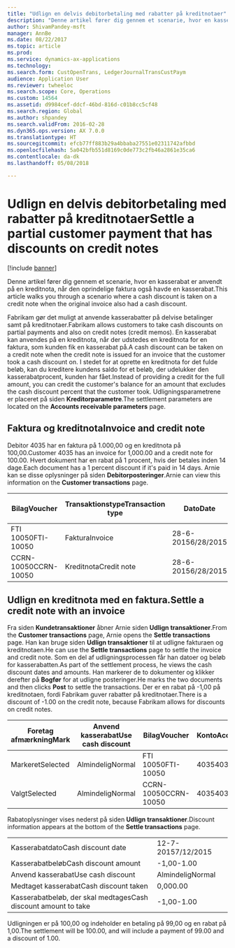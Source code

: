 ```yaml
---
title: "Udlign en delvis debitorbetaling med rabatter på kreditnotaer"
description: "Denne artikel fører dig gennem et scenarie, hvor en kasserabat er anvendt på en kreditnota, når den oprindelige faktura også havde en kasserabat."
author: ShivamPandey-msft
manager: AnnBe
ms.date: 08/22/2017
ms.topic: article
ms.prod: 
ms.service: dynamics-ax-applications
ms.technology: 
ms.search.form: CustOpenTrans, LedgerJournalTransCustPaym
audience: Application User
ms.reviewer: twheeloc
ms.search.scope: Core, Operations
ms.custom: 14564
ms.assetid: d9984cef-ddcf-46bd-816d-c01b8cc5cf48
ms.search.region: Global
ms.author: shpandey
ms.search.validFrom: 2016-02-28
ms.dyn365.ops.version: AX 7.0.0
ms.translationtype: HT
ms.sourcegitcommit: efcb77ff883b29a4bbaba27551e02311742afbbd
ms.openlocfilehash: 5a042bfb551d8169c0de773c2fb46a2861e35ca6
ms.contentlocale: da-dk
ms.lasthandoff: 05/08/2018

---
```


# <a name="settle-a-partial-customer-payment-that-has-discounts-on-credit-notes"></a><span data-ttu-id="49aba-103">Udlign en delvis debitorbetaling med rabatter på kreditnotaer</span><span class="sxs-lookup"><span data-stu-id="49aba-103">Settle a partial customer payment that has discounts on credit notes</span></span>

[!include [banner](../includes/banner.md)]

<span data-ttu-id="49aba-104">Denne artikel fører dig gennem et scenarie, hvor en kasserabat er anvendt på en kreditnota, når den oprindelige faktura også havde en kasserabat.</span><span class="sxs-lookup"><span data-stu-id="49aba-104">This article walks you through a scenario where a cash discount is taken on a credit note when the original invoice also had a cash discount.</span></span> 

<span data-ttu-id="49aba-105">Fabrikam gør det muligt at anvende kasserabatter på delvise betalinger samt på kreditnotaer.</span><span class="sxs-lookup"><span data-stu-id="49aba-105">Fabrikam allows customers to take cash discounts on partial payments and also on credit notes (credit memos).</span></span> <span data-ttu-id="49aba-106">En kasserabat kan anvendes på en kreditnota, når der udstedes en kreditnota for en faktura, som kunden fik en kasserabat på.</span><span class="sxs-lookup"><span data-stu-id="49aba-106">A cash discount can be taken on a credit note when the credit note is issued for an invoice that the customer took a cash discount on.</span></span> <span data-ttu-id="49aba-107">I stedet for at oprette en kreditnota for det fulde beløb, kan du kreditere kundens saldo for et beløb, der udelukker den kasserabatprocent, kunden har fået.</span><span class="sxs-lookup"><span data-stu-id="49aba-107">Instead of providing a credit for the full amount, you can credit the customer's balance for an amount that excludes the cash discount percent that the customer took.</span></span> <span data-ttu-id="49aba-108">Udligningsparametrene er placeret på siden **Kreditorparametre**.</span><span class="sxs-lookup"><span data-stu-id="49aba-108">The settlement parameters are located on the **Accounts receivable parameters** page.</span></span>

## <a name="invoice-and-credit-note"></a><span data-ttu-id="49aba-109">Faktura og kreditnota</span><span class="sxs-lookup"><span data-stu-id="49aba-109">Invoice and credit note</span></span>
<span data-ttu-id="49aba-110">Debitor 4035 har en faktura på 1.000,00 og en kreditnota på 100,00.</span><span class="sxs-lookup"><span data-stu-id="49aba-110">Customer 4035 has an invoice for 1,000.00 and a credit note for 100.00.</span></span> <span data-ttu-id="49aba-111">Hvert dokument har en rabat på 1 procent, hvis der betales inden 14 dage.</span><span class="sxs-lookup"><span data-stu-id="49aba-111">Each document has a 1 percent discount if it's paid in 14 days.</span></span> <span data-ttu-id="49aba-112">Arnie kan se disse oplysninger på siden **Debitorposteringer**.</span><span class="sxs-lookup"><span data-stu-id="49aba-112">Arnie can view this information on the **Customer transactions** page.</span></span>

| <span data-ttu-id="49aba-113">Bilag</span><span class="sxs-lookup"><span data-stu-id="49aba-113">Voucher</span></span>    | <span data-ttu-id="49aba-114">Transaktionstype</span><span class="sxs-lookup"><span data-stu-id="49aba-114">Transaction type</span></span> | <span data-ttu-id="49aba-115">Dato</span><span class="sxs-lookup"><span data-stu-id="49aba-115">Date</span></span>      | <span data-ttu-id="49aba-116">Faktura</span><span class="sxs-lookup"><span data-stu-id="49aba-116">Invoice</span></span>  | <span data-ttu-id="49aba-117">Beløb i transaktionsvalutadebet</span><span class="sxs-lookup"><span data-stu-id="49aba-117">Amount in transaction currency debit</span></span> | <span data-ttu-id="49aba-118">Beløb i transaktionsvalutakredit</span><span class="sxs-lookup"><span data-stu-id="49aba-118">Amount in transaction currency credit</span></span> | <span data-ttu-id="49aba-119">Saldo</span><span class="sxs-lookup"><span data-stu-id="49aba-119">Balance</span></span>  | <span data-ttu-id="49aba-120">Valuta</span><span class="sxs-lookup"><span data-stu-id="49aba-120">Currency</span></span> |
|------------|------------------|-----------|----------|--------------------------------------|---------------------------------------|----------|----------|
| <span data-ttu-id="49aba-121">FTI 10050</span><span class="sxs-lookup"><span data-stu-id="49aba-121">FTI-10050</span></span>  | <span data-ttu-id="49aba-122">Faktura</span><span class="sxs-lookup"><span data-stu-id="49aba-122">Invoice</span></span>          | <span data-ttu-id="49aba-123">28-6-2015</span><span class="sxs-lookup"><span data-stu-id="49aba-123">6/28/2015</span></span> | <span data-ttu-id="49aba-124">10050</span><span class="sxs-lookup"><span data-stu-id="49aba-124">10050</span></span>    | <span data-ttu-id="49aba-125">1.000,00</span><span class="sxs-lookup"><span data-stu-id="49aba-125">1,000.00</span></span>                             |                                       | <span data-ttu-id="49aba-126">1.000,00</span><span class="sxs-lookup"><span data-stu-id="49aba-126">1,000.00</span></span> | <span data-ttu-id="49aba-127">USD</span><span class="sxs-lookup"><span data-stu-id="49aba-127">USD</span></span>      |
| <span data-ttu-id="49aba-128">CCRN-10050</span><span class="sxs-lookup"><span data-stu-id="49aba-128">CCRN-10050</span></span> | <span data-ttu-id="49aba-129">Kreditnota</span><span class="sxs-lookup"><span data-stu-id="49aba-129">Credit note</span></span>      | <span data-ttu-id="49aba-130">28-6-2015</span><span class="sxs-lookup"><span data-stu-id="49aba-130">6/28/2015</span></span> | <span data-ttu-id="49aba-131">CR-10050</span><span class="sxs-lookup"><span data-stu-id="49aba-131">CR-10050</span></span> |                                      | <span data-ttu-id="49aba-132">100,00</span><span class="sxs-lookup"><span data-stu-id="49aba-132">100.00</span></span>                                | <span data-ttu-id="49aba-133">-100,00</span><span class="sxs-lookup"><span data-stu-id="49aba-133">-100.00</span></span>  | <span data-ttu-id="49aba-134">USD</span><span class="sxs-lookup"><span data-stu-id="49aba-134">USD</span></span>      |

## <a name="settle-a-credit-note-with-an-invoice"></a><span data-ttu-id="49aba-135">Udlign en kreditnota med en faktura.</span><span class="sxs-lookup"><span data-stu-id="49aba-135">Settle a credit note with an invoice</span></span>
<span data-ttu-id="49aba-136">Fra siden **Kundetransaktioner** åbner Arnie siden **Udlign transaktioner**.</span><span class="sxs-lookup"><span data-stu-id="49aba-136">From the **Customer transactions** page, Arnie opens the **Settle transactions** page.</span></span> <span data-ttu-id="49aba-137">Han kan bruge siden **Udlign transaktioner** til at udligne fakturaen og kreditnotaen.</span><span class="sxs-lookup"><span data-stu-id="49aba-137">He can use the **Settle transactions** page to settle the invoice and credit note.</span></span> <span data-ttu-id="49aba-138">Som en del af udligningsprocessen får han datoer og beløb for kasserabatten.</span><span class="sxs-lookup"><span data-stu-id="49aba-138">As part of the settlement process, he views the cash discount dates and amounts.</span></span> <span data-ttu-id="49aba-139">Han markerer de to dokumenter og klikker derefter på **Bogfør** for at udligne posteringer.</span><span class="sxs-lookup"><span data-stu-id="49aba-139">He marks the two documents and then clicks **Post** to settle the transactions.</span></span> <span data-ttu-id="49aba-140">Der er en rabat på -1,00 på kreditnotaen, fordi Fabrikam guver rabatter på kreditnotaer.</span><span class="sxs-lookup"><span data-stu-id="49aba-140">There is a discount of -1.00 on the credit note, because Fabrikam allows for discounts on credit notes.</span></span>

| <span data-ttu-id="49aba-141">Foretag afmærkning</span><span class="sxs-lookup"><span data-stu-id="49aba-141">Mark</span></span>     | <span data-ttu-id="49aba-142">Anvend kasserabat</span><span class="sxs-lookup"><span data-stu-id="49aba-142">Use cash discount</span></span> | <span data-ttu-id="49aba-143">Bilag</span><span class="sxs-lookup"><span data-stu-id="49aba-143">Voucher</span></span>    | <span data-ttu-id="49aba-144">Konto</span><span class="sxs-lookup"><span data-stu-id="49aba-144">Account</span></span> | <span data-ttu-id="49aba-145">Dato</span><span class="sxs-lookup"><span data-stu-id="49aba-145">Date</span></span>      | <span data-ttu-id="49aba-146">Forfaldsdato</span><span class="sxs-lookup"><span data-stu-id="49aba-146">Due date</span></span>  | <span data-ttu-id="49aba-147">Faktura</span><span class="sxs-lookup"><span data-stu-id="49aba-147">Invoice</span></span>  | <span data-ttu-id="49aba-148">Beløb i transaktionsvaluta</span><span class="sxs-lookup"><span data-stu-id="49aba-148">Amount in transaction currency</span></span> | <span data-ttu-id="49aba-149">Valuta</span><span class="sxs-lookup"><span data-stu-id="49aba-149">Currency</span></span> | <span data-ttu-id="49aba-150">Beløb, der skal udlignes</span><span class="sxs-lookup"><span data-stu-id="49aba-150">Amount to settle</span></span> |
|----------|-------------------|------------|---------|-----------|-----------|----------|--------------------------------|----------|------------------|
| <span data-ttu-id="49aba-151">Markeret</span><span class="sxs-lookup"><span data-stu-id="49aba-151">Selected</span></span> | <span data-ttu-id="49aba-152">Almindelig</span><span class="sxs-lookup"><span data-stu-id="49aba-152">Normal</span></span>            | <span data-ttu-id="49aba-153">FTI 10050</span><span class="sxs-lookup"><span data-stu-id="49aba-153">FTI-10050</span></span>  | <span data-ttu-id="49aba-154">4035</span><span class="sxs-lookup"><span data-stu-id="49aba-154">4035</span></span>    | <span data-ttu-id="49aba-155">28-6-2015</span><span class="sxs-lookup"><span data-stu-id="49aba-155">6/28/2015</span></span> | <span data-ttu-id="49aba-156">28-7-2015</span><span class="sxs-lookup"><span data-stu-id="49aba-156">7/28/2015</span></span> | <span data-ttu-id="49aba-157">10050</span><span class="sxs-lookup"><span data-stu-id="49aba-157">10050</span></span>    | <span data-ttu-id="49aba-158">1.000,00</span><span class="sxs-lookup"><span data-stu-id="49aba-158">1,000.00</span></span>                       | <span data-ttu-id="49aba-159">USD</span><span class="sxs-lookup"><span data-stu-id="49aba-159">USD</span></span>      | <span data-ttu-id="49aba-160">990,00</span><span class="sxs-lookup"><span data-stu-id="49aba-160">990.00</span></span>           |
| <span data-ttu-id="49aba-161">Valgt</span><span class="sxs-lookup"><span data-stu-id="49aba-161">Selected</span></span> | <span data-ttu-id="49aba-162">Almindelig</span><span class="sxs-lookup"><span data-stu-id="49aba-162">Normal</span></span>            | <span data-ttu-id="49aba-163">CCRN-10050</span><span class="sxs-lookup"><span data-stu-id="49aba-163">CCRN-10050</span></span> | <span data-ttu-id="49aba-164">4035</span><span class="sxs-lookup"><span data-stu-id="49aba-164">4035</span></span>    | <span data-ttu-id="49aba-165">28-6-2015</span><span class="sxs-lookup"><span data-stu-id="49aba-165">6/28/2015</span></span> | <span data-ttu-id="49aba-166">28-7-2015</span><span class="sxs-lookup"><span data-stu-id="49aba-166">7/28/2015</span></span> | <span data-ttu-id="49aba-167">CR-10050</span><span class="sxs-lookup"><span data-stu-id="49aba-167">CR-10050</span></span> | <span data-ttu-id="49aba-168">-100,00</span><span class="sxs-lookup"><span data-stu-id="49aba-168">-100.00</span></span>                        | <span data-ttu-id="49aba-169">USD</span><span class="sxs-lookup"><span data-stu-id="49aba-169">USD</span></span>      | <span data-ttu-id="49aba-170">-99,00</span><span class="sxs-lookup"><span data-stu-id="49aba-170">-99.00</span></span>           |

<span data-ttu-id="49aba-171">Rabatoplysninger vises nederst på siden **Udlign transaktioner**.</span><span class="sxs-lookup"><span data-stu-id="49aba-171">Discount information appears at the bottom of the **Settle transactions** page.</span></span>

|                              |           |
|------------------------------|-----------|
| <span data-ttu-id="49aba-172">Kasserabatdato</span><span class="sxs-lookup"><span data-stu-id="49aba-172">Cash discount date</span></span>           | <span data-ttu-id="49aba-173">12-7-2015</span><span class="sxs-lookup"><span data-stu-id="49aba-173">7/12/2015</span></span> |
| <span data-ttu-id="49aba-174">Kasserabatbeløb</span><span class="sxs-lookup"><span data-stu-id="49aba-174">Cash discount amount</span></span>         | <span data-ttu-id="49aba-175">-1,00</span><span class="sxs-lookup"><span data-stu-id="49aba-175">-1.00</span></span>     |
| <span data-ttu-id="49aba-176">Anvend kasserabat</span><span class="sxs-lookup"><span data-stu-id="49aba-176">Use cash discount</span></span>            | <span data-ttu-id="49aba-177">Almindelig</span><span class="sxs-lookup"><span data-stu-id="49aba-177">Normal</span></span>    |
| <span data-ttu-id="49aba-178">Medtaget kasserabat</span><span class="sxs-lookup"><span data-stu-id="49aba-178">Cash discount taken</span></span>          | <span data-ttu-id="49aba-179">0,00</span><span class="sxs-lookup"><span data-stu-id="49aba-179">0.00</span></span>      |
| <span data-ttu-id="49aba-180">Kasserabatbeløb, der skal medtages</span><span class="sxs-lookup"><span data-stu-id="49aba-180">Cash discount amount to take</span></span> | <span data-ttu-id="49aba-181">-1,00</span><span class="sxs-lookup"><span data-stu-id="49aba-181">-1.00</span></span>     |

<span data-ttu-id="49aba-182">Udligningen er på 100,00 og indeholder en betaling på 99,00 og en rabat på 1,00.</span><span class="sxs-lookup"><span data-stu-id="49aba-182">The settlement will be 100.00, and will include a payment of 99.00 and a discount of 1.00.</span></span>




